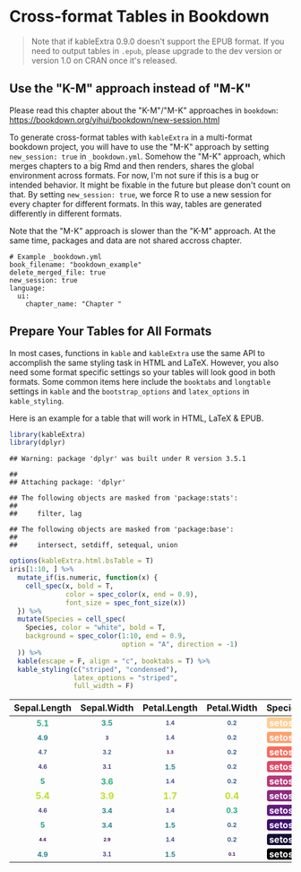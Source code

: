 # Cross-format Tables in Bookdown

> Note that if kableExtra 0.9.0 doesn't support the EPUB format. If you need to output tables in `.epub`, please upgrade to the dev version or version 1.0 on CRAN once it's released.

## Use the "K-M" approach instead of "M-K"
Please read this chapter about the "K-M"/"M-K" approaches in `bookdown`:
https://bookdown.org/yihui/bookdown/new-session.html

To generate cross-format tables with `kableExtra` in a multi-format bookdown project, you will have to use the "M-K" approach by setting `new_session: true` in `_bookdown.yml`. Somehow the "M-K" approach, which merges chapters to a big Rmd and then renders, shares the global environment across formats. For now, I'm not sure if this is a bug or intended behavior. It might be fixable in the future but please don't count on that. By setting `new_session: true`, we force R to use a new session for every chapter for different formats. In this way, tables are generated differently in different formats. 

Note that the "M-K" approach is slower than the "K-M" approach. At the same time, packages and data are not shared accross chapter.

```
# Example _bookdown.yml
book_filename: "bookdown_example"
delete_merged_file: true
new_session: true
language:
  ui:
    chapter_name: "Chapter "
```

## Prepare Your Tables for All Formats
In most cases, functions in `kable` and `kableExtra` use the same API to accomplish the same styling task in HTML and LaTeX. However, you also need some format specific settings so your tables will look good in both formats. Some common items here include the `booktabs` and `longtable` settings in `kable` and the `bootstrap_options` and `latex_options` in `kable_styling`. 

Here is an example for a table that will work in HTML, LaTeX & EPUB.


```r
library(kableExtra)
library(dplyr)
```

```
## Warning: package 'dplyr' was built under R version 3.5.1
```

```
## 
## Attaching package: 'dplyr'
```

```
## The following objects are masked from 'package:stats':
## 
##     filter, lag
```

```
## The following objects are masked from 'package:base':
## 
##     intersect, setdiff, setequal, union
```

```r
options(kableExtra.html.bsTable = T)
iris[1:10, ] %>%
  mutate_if(is.numeric, function(x) {
    cell_spec(x, bold = T, 
              color = spec_color(x, end = 0.9),
              font_size = spec_font_size(x))
  }) %>%
  mutate(Species = cell_spec(
    Species, color = "white", bold = T,
    background = spec_color(1:10, end = 0.9, 
                            option = "A", direction = -1)
  )) %>%
  kable(escape = F, align = "c", booktabs = T) %>%
  kable_styling(c("striped", "condensed"), 
                latex_options = "striped", 
                full_width = F)
```

<table class="table table-striped table-condensed" style="width: auto !important; margin-left: auto; margin-right: auto;">
 <thead>
  <tr>
   <th style="text-align:center;"> Sepal.Length </th>
   <th style="text-align:center;"> Sepal.Width </th>
   <th style="text-align:center;"> Petal.Length </th>
   <th style="text-align:center;"> Petal.Width </th>
   <th style="text-align:center;"> Species </th>
  </tr>
 </thead>
<tbody>
  <tr>
   <td style="text-align:center;"> <span style=" font-weight: bold;    color: rgba(40, 174, 128, 1);font-size: 14px;">5.1</span> </td>
   <td style="text-align:center;"> <span style=" font-weight: bold;    color: rgba(31, 154, 138, 1);font-size: 13px;">3.5</span> </td>
   <td style="text-align:center;"> <span style=" font-weight: bold;    color: rgba(62, 75, 138, 1);font-size: 10px;">1.4</span> </td>
   <td style="text-align:center;"> <span style=" font-weight: bold;    color: rgba(53, 96, 141, 1);font-size: 11px;">0.2</span> </td>
   <td style="text-align:center;"> <span style=" font-weight: bold;    color: white;border-radius: 4px; padding-right: 4px; padding-left: 4px; background-color: rgba(254, 206, 145, 1);">setosa</span> </td>
  </tr>
  <tr>
   <td style="text-align:center;"> <span style=" font-weight: bold;    color: rgba(37, 131, 142, 1);font-size: 12px;">4.9</span> </td>
   <td style="text-align:center;"> <span style=" font-weight: bold;    color: rgba(72, 34, 116, 1);font-size: 9px;">3</span> </td>
   <td style="text-align:center;"> <span style=" font-weight: bold;    color: rgba(62, 75, 138, 1);font-size: 10px;">1.4</span> </td>
   <td style="text-align:center;"> <span style=" font-weight: bold;    color: rgba(53, 96, 141, 1);font-size: 11px;">0.2</span> </td>
   <td style="text-align:center;"> <span style=" font-weight: bold;    color: white;border-radius: 4px; padding-right: 4px; padding-left: 4px; background-color: rgba(254, 160, 109, 1);">setosa</span> </td>
  </tr>
  <tr>
   <td style="text-align:center;"> <span style=" font-weight: bold;    color: rgba(57, 87, 140, 1);font-size: 10px;">4.7</span> </td>
   <td style="text-align:center;"> <span style=" font-weight: bold;    color: rgba(56, 88, 140, 1);font-size: 10px;">3.2</span> </td>
   <td style="text-align:center;"> <span style=" font-weight: bold;    color: rgba(68, 1, 84, 1);font-size: 8px;">1.3</span> </td>
   <td style="text-align:center;"> <span style=" font-weight: bold;    color: rgba(53, 96, 141, 1);font-size: 11px;">0.2</span> </td>
   <td style="text-align:center;"> <span style=" font-weight: bold;    color: white;border-radius: 4px; padding-right: 4px; padding-left: 4px; background-color: rgba(246, 110, 92, 1);">setosa</span> </td>
  </tr>
  <tr>
   <td style="text-align:center;"> <span style=" font-weight: bold;    color: rgba(67, 62, 133, 1);font-size: 10px;">4.6</span> </td>
   <td style="text-align:center;"> <span style=" font-weight: bold;    color: rgba(67, 62, 133, 1);font-size: 10px;">3.1</span> </td>
   <td style="text-align:center;"> <span style=" font-weight: bold;    color: rgba(37, 131, 142, 1);font-size: 12px;">1.5</span> </td>
   <td style="text-align:center;"> <span style=" font-weight: bold;    color: rgba(53, 96, 141, 1);font-size: 11px;">0.2</span> </td>
   <td style="text-align:center;"> <span style=" font-weight: bold;    color: white;border-radius: 4px; padding-right: 4px; padding-left: 4px; background-color: rgba(222, 73, 104, 1);">setosa</span> </td>
  </tr>
  <tr>
   <td style="text-align:center;"> <span style=" font-weight: bold;    color: rgba(31, 154, 138, 1);font-size: 13px;">5</span> </td>
   <td style="text-align:center;"> <span style=" font-weight: bold;    color: rgba(41, 175, 127, 1);font-size: 14px;">3.6</span> </td>
   <td style="text-align:center;"> <span style=" font-weight: bold;    color: rgba(62, 75, 138, 1);font-size: 10px;">1.4</span> </td>
   <td style="text-align:center;"> <span style=" font-weight: bold;    color: rgba(53, 96, 141, 1);font-size: 11px;">0.2</span> </td>
   <td style="text-align:center;"> <span style=" font-weight: bold;    color: white;border-radius: 4px; padding-right: 4px; padding-left: 4px; background-color: rgba(183, 55, 121, 1);">setosa</span> </td>
  </tr>
  <tr>
   <td style="text-align:center;"> <span style=" font-weight: bold;    color: rgba(187, 223, 39, 1);font-size: 16px;">5.4</span> </td>
   <td style="text-align:center;"> <span style=" font-weight: bold;    color: rgba(187, 223, 39, 1);font-size: 16px;">3.9</span> </td>
   <td style="text-align:center;"> <span style=" font-weight: bold;    color: rgba(187, 223, 39, 1);font-size: 16px;">1.7</span> </td>
   <td style="text-align:center;"> <span style=" font-weight: bold;    color: rgba(187, 223, 39, 1);font-size: 16px;">0.4</span> </td>
   <td style="text-align:center;"> <span style=" font-weight: bold;    color: white;border-radius: 4px; padding-right: 4px; padding-left: 4px; background-color: rgba(140, 41, 129, 1);">setosa</span> </td>
  </tr>
  <tr>
   <td style="text-align:center;"> <span style=" font-weight: bold;    color: rgba(67, 62, 133, 1);font-size: 10px;">4.6</span> </td>
   <td style="text-align:center;"> <span style=" font-weight: bold;    color: rgba(37, 131, 142, 1);font-size: 12px;">3.4</span> </td>
   <td style="text-align:center;"> <span style=" font-weight: bold;    color: rgba(62, 75, 138, 1);font-size: 10px;">1.4</span> </td>
   <td style="text-align:center;"> <span style=" font-weight: bold;    color: rgba(34, 168, 132, 1);font-size: 13px;">0.3</span> </td>
   <td style="text-align:center;"> <span style=" font-weight: bold;    color: white;border-radius: 4px; padding-right: 4px; padding-left: 4px; background-color: rgba(100, 26, 128, 1);">setosa</span> </td>
  </tr>
  <tr>
   <td style="text-align:center;"> <span style=" font-weight: bold;    color: rgba(31, 154, 138, 1);font-size: 13px;">5</span> </td>
   <td style="text-align:center;"> <span style=" font-weight: bold;    color: rgba(37, 131, 142, 1);font-size: 12px;">3.4</span> </td>
   <td style="text-align:center;"> <span style=" font-weight: bold;    color: rgba(37, 131, 142, 1);font-size: 12px;">1.5</span> </td>
   <td style="text-align:center;"> <span style=" font-weight: bold;    color: rgba(53, 96, 141, 1);font-size: 11px;">0.2</span> </td>
   <td style="text-align:center;"> <span style=" font-weight: bold;    color: white;border-radius: 4px; padding-right: 4px; padding-left: 4px; background-color: rgba(60, 15, 112, 1);">setosa</span> </td>
  </tr>
  <tr>
   <td style="text-align:center;"> <span style=" font-weight: bold;    color: rgba(68, 1, 84, 1);font-size: 8px;">4.4</span> </td>
   <td style="text-align:center;"> <span style=" font-weight: bold;    color: rgba(68, 1, 84, 1);font-size: 8px;">2.9</span> </td>
   <td style="text-align:center;"> <span style=" font-weight: bold;    color: rgba(62, 75, 138, 1);font-size: 10px;">1.4</span> </td>
   <td style="text-align:center;"> <span style=" font-weight: bold;    color: rgba(53, 96, 141, 1);font-size: 11px;">0.2</span> </td>
   <td style="text-align:center;"> <span style=" font-weight: bold;    color: white;border-radius: 4px; padding-right: 4px; padding-left: 4px; background-color: rgba(20, 14, 54, 1);">setosa</span> </td>
  </tr>
  <tr>
   <td style="text-align:center;"> <span style=" font-weight: bold;    color: rgba(37, 131, 142, 1);font-size: 12px;">4.9</span> </td>
   <td style="text-align:center;"> <span style=" font-weight: bold;    color: rgba(67, 62, 133, 1);font-size: 10px;">3.1</span> </td>
   <td style="text-align:center;"> <span style=" font-weight: bold;    color: rgba(37, 131, 142, 1);font-size: 12px;">1.5</span> </td>
   <td style="text-align:center;"> <span style=" font-weight: bold;    color: rgba(68, 1, 84, 1);font-size: 8px;">0.1</span> </td>
   <td style="text-align:center;"> <span style=" font-weight: bold;    color: white;border-radius: 4px; padding-right: 4px; padding-left: 4px; background-color: rgba(0, 0, 4, 1);">setosa</span> </td>
  </tr>
</tbody>
</table>
